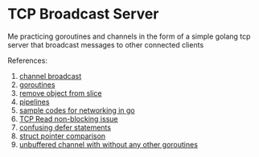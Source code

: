 # TCP Broadcast Server 
Me practicing goroutines and channels in the form of a simple golang tcp server that broadcast messages to other connected clients

References: 
1. [channel broadcast](https://stackoverflow.com/questions/36417199/how-to-broadcast-message-using-channel)
2. [goroutines](https://www.youtube.com/watch?v=5Z8skvm4g64)
3. [remove object from slice](https://stackoverflow.com/questions/37334119/how-to-delete-an-element-from-a-slice-in-golang)
4. [pipelines](https://go.dev/blog/pipelines)
5. [sample codes for networking in go](https://github.com/vladimirvivien/go-networking)
6. [TCP Read non-blocking issue](https://stackoverflow.com/questions/26999615/go-tcp-read-is-non-blocking)
7. [confusing defer statements](https://stackoverflow.com/questions/52718143/is-golang-defer-statement-execute-before-or-after-return-statement)
8. [struct pointer comparison](https://stackoverflow.com/questions/52421103/why-struct-arrays-comparing-has-different-result)
9. [unbuffered channel with without any other goroutines](https://stackoverflow.com/questions/37406914/golang-cannot-send-on-channel)
